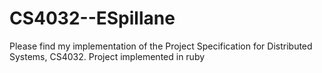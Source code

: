 CS4032--ESpillane
=================

Please find my implementation of the Project Specification for Distributed Systems, CS4032. Project implemented in ruby
